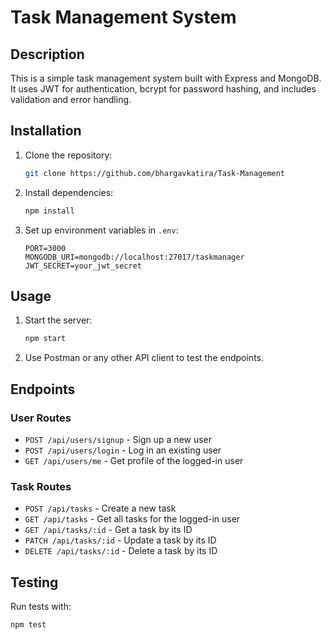 # Task Management System

## Description
This is a simple task management system built with Express and MongoDB. It uses JWT for authentication, bcrypt for password hashing, and includes validation and error handling.

## Installation
1. Clone the repository:
    ```bash
    git clone https://github.com/bhargavkatira/Task-Management
    ```
2. Install dependencies:
    ```bash
    npm install
    ```
3. Set up environment variables in `.env`:
    ```
    PORT=3000
    MONGODB_URI=mongodb://localhost:27017/taskmanager
    JWT_SECRET=your_jwt_secret

## Usage
1. Start the server:
    ```bash
    npm start
    ```
2. Use Postman or any other API client to test the endpoints.

## Endpoints

### User Routes
- `POST /api/users/signup` - Sign up a new user
- `POST /api/users/login` - Log in an existing user
- `GET /api/users/me` - Get profile of the logged-in user

### Task Routes
- `POST /api/tasks` - Create a new task
- `GET /api/tasks` - Get all tasks for the logged-in user
- `GET /api/tasks/:id` - Get a task by its ID
- `PATCH /api/tasks/:id` - Update a task by its ID
- `DELETE /api/tasks/:id` - Delete a task by its ID

## Testing
Run tests with:
```bash
npm test
